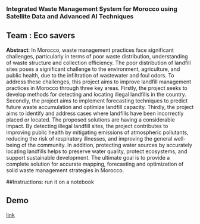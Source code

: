 ### Integrated Waste Management System for Morocco using Satellite Data and Advanced AI Techniques

## Team : Eco savers
**Abstract**: In Morocco, waste management practices face significant challenges, particularly in terms of poor waste distribution, understanding of waste structure and collection efficiency. The poor distribution of landfill sites poses a significant challenge to the environment, agriculture, and public health, due to the infiltration of wastewater and foul odors. To address these challenges, this project aims to improve landfill management practices in Morocco through three key areas. Firstly, the project seeks to develop methods for detecting and locating illegal landfills in the country. Secondly, the project aims to implement forecasting techniques to predict future waste accumulation and optimize landfill capacity. Thirdly, the project aims to identify and address cases where landfills have been incorrectly placed or located. The proposed solutions are having a considerable impact. By detecting illegal landfill sites, the project contributes to improving public health by mitigating emissions of atmospheric pollutants, reducing the risk of respiratory illnesses, and improving the general well-being of the community. In addition, protecting water sources by accurately locating landfills helps to preserve water quality, protect ecosystems, and support sustainable development. The ultimate goal is to provide a complete solution for accurate mapping, forecasting and optimization of solid waste management strategies in Morocco.


##Instructions:
run it on a notebook
## Demo
[link](https://www.youtube.com/watch?v=CSah48gsXVs)
